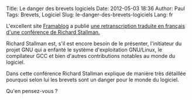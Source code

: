 Title: Le danger des brevets logiciels
Date: 2012-05-03 18:36
Author: Paul
Tags: Brevets, Logiciel
Slug: le-danger-des-brevets-logiciels
Lang: fr

L'excellent site [Framablog](http://www.framablog.org) a publié [une
retranscription traduite en français d'une conférence de Richard
Stallman.](http://www.framablog.org/index.php/post/2012/05/02/danger-brevets-logiciels-stallman)[]()

Richard Stallman est, s'il est encore besoin de le présenter,
l'initiateur du projet GNU qui a enfanté le système d'exploitation
GNU/Linux, le compilateur GCC et bien d'autres contributions notables au
monde du logiciel.

Dans cette conférence Richard Stallman explique de manière très
détaillée pourquoi selon lui les brevets sont un danger pour le monde du
logiciel.

Qu'en pensez-vous ?


